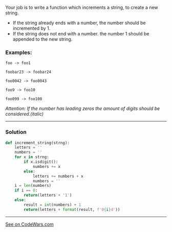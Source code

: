 Your job is to write a function which increments a string, to create a new string.

- If the string already ends with a number, the number should be incremented by 1.
- If the string does not end with a number. the number 1 should be appended to the new string.
### Examples:

`foo -> foo1`

`foobar23 -> foobar24`

`foo0042 -> foo0043`

`foo9 -> foo10`

`foo099 -> foo100` 

*Attention: If the number has leading zeros the amount of digits should be considered.(italic)*

---
### Solution

```python
def increment_string(strng):
    letters = ''
    numbers = ''
    for x in strng:
        if x.isdigit():
            numbers += x
        else:
            letters += numbers + x
            numbers = ''
    i = len(numbers)
    if i == 0:
        return(letters + '1')
    else:
        result = int(numbers) + 1
        return(letters + format(result, f'0{i}d'))
   ```
   ---
   [See on CodeWars.com](https://www.codewars.com/kata/54a91a4883a7de5d7800009c)
